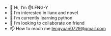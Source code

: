 - 👋 Hi, I’m @LENG-Y
- 👀 I’m interested in liunx and novel
- 🌱 I’m currently learning python
- 💞️ I’m looking to collaborate on friend
- 📫 How to reach me lengyuan0729@gmail.com

<!---
LENG-Y/LENG-Y is a ✨ special ✨ repository because its `README.md` (this file) appears on your GitHub profile.
You can click the Preview link to take a look at your changes.
--->
